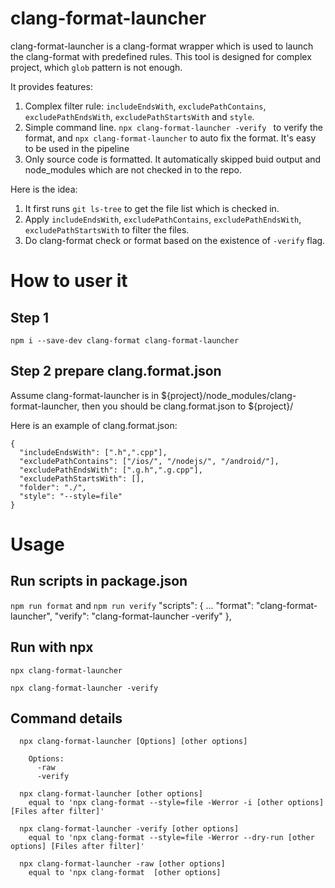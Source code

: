 # clang-format-launcher

clang-format-launcher is a clang-format wrapper which is used to launch the clang-format with predefined rules.
This tool is designed for complex project, which `glob` pattern is not enough.

It provides features:
1. Complex filter rule: `includeEndsWith`, `excludePathContains`, `excludePathEndsWith`, `excludePathStartsWith` and `style`.
2. Simple command line. `npx clang-format-launcher -verify ` to verify the format, and `npx clang-format-launcher` to auto fix the format. It's easy to be used in the pipeline
3. Only source code is formatted. It automatically skipped buid output and node_modules which are not checked in to the repo.

Here is the idea: 
1. It first runs `git ls-tree` to get the file list which is checked in.
2. Apply `includeEndsWith`, `excludePathContains`, `excludePathEndsWith`, `excludePathStartsWith` to filter the files.
3. Do clang-format check or format based on the existence of `-verify` flag.

# How to user it

## Step 1
```
npm i --save-dev clang-format clang-format-launcher
```

## Step 2 prepare clang.format.json 
Assume clang-format-launcher is in ${project}/node_modules/clang-format-launcher, then you should be clang.format.json to ${project}/

Here is an example of clang.format.json:
```
{
  "includeEndsWith": [".h",".cpp"],
  "excludePathContains": ["/ios/", "/nodejs/", "/android/"],
  "excludePathEndsWith": [".g.h",".g.cpp"],  
  "excludePathStartsWith": [],
  "folder": "./",
  "style": "--style=file"
}
```


# Usage
## Run scripts in package.json

 `npm run format` and `npm run verify`
	"scripts": {
        ...
    	"format": "clang-format-launcher",
		"verify": "clang-format-launcher -verify"
	},


## Run with npx
`npx clang-format-launcher` 

`npx clang-format-launcher -verify`


## Command details
```  
  npx clang-format-launcher [Options] [other options]

    Options:
      -raw
      -verify 

  npx clang-format-launcher [other options]
    equal to 'npx clang-format --style=file -Werror -i [other options] [Files after filter]'

  npx clang-format-launcher -verify [other options]
    equal to 'npx clang-format --style=file -Werror --dry-run [other options] [Files after filter]'

  npx clang-format-launcher -raw [other options]
    equal to 'npx clang-format  [other options]
```
